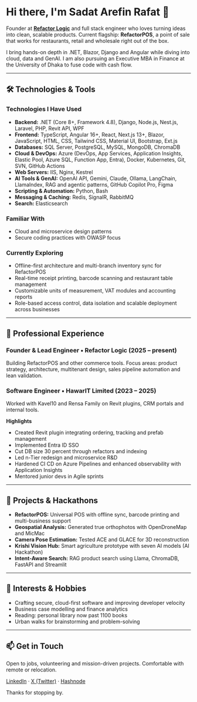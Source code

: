 # Hi there, I'm Sadat Arefin Rafat 👋  

Founder at **[Refactor Logic](https://www.refactorlogic.com/)** and full stack engineer who loves turning ideas into clean, scalable products. Current flagship: **RefactorPOS**, a point of sale that works for restaurants, retail and wholesale right out of the box.  

I bring hands-on depth in .NET, Blazor, Django and Angular while diving into cloud, data and GenAI. I am also pursuing an Executive MBA in Finance at the University of Dhaka to fuse code with cash flow.

---

## 🛠️ Technologies & Tools

### Technologies I Have Used  
- **Backend:** .NET (Core 8+, Framework 4.8), Django, Node.js, Nest.js, Laravel, PHP, Revit API, WPF  
- **Frontend:** TypeScript, Angular 16+, React, Next.js 13+, Blazor, JavaScript, HTML, CSS, Tailwind CSS, Material UI, Bootstrap, Ext.js  
- **Databases:** SQL Server, PostgreSQL, MySQL, MongoDB, ChromaDB  
- **Cloud & DevOps:** Azure (DevOps, App Services, Application Insights, Elastic Pool, Azure SQL, Function App, Entra), Docker, Kubernetes, Git, SVN, GitHub Actions  
- **Web Servers:** IIS, Nginx, Kestrel  
- **AI Tools & GenAI:** OpenAI API, Gemini, Claude, Ollama, LangChain, LlamaIndex, RAG and agentic patterns, GitHub Copilot Pro, Figma  
- **Scripting & Automation:** Python, Bash  
- **Messaging & Caching:** Redis, SignalR, RabbitMQ  
- **Search:** Elasticsearch  

### Familiar With  
- Cloud and microservice design patterns  
- Secure coding practices with OWASP focus  

### Currently Exploring  
- Offline-first architecture and multi-branch inventory sync for RefactorPOS  
- Real-time receipt printing, barcode scanning and restaurant table management  
- Customizable units of measurement, VAT modules and accounting reports  
- Role-based access control, data isolation and scalable deployment across businesses

---

## 💼 Professional Experience

### Founder & Lead Engineer • Refactor Logic (2025 – present)  
Building RefactorPOS and other commerce tools. Focus areas: product strategy, architecture, multitenant design, sales pipeline automation and lean validation.

### Software Engineer • HawarIT Limited (2023 – 2025)  
Worked with Kavel10 and Rensa Family on Revit plugins, CRM portals and internal tools.

**Highlights**  
- Created Revit plugin integrating ordering, tracking and prefab management  
- Implemented Entra ID SSO  
- Cut DB size 30 percent through refactors and indexing  
- Led n-Tier redesign and microservice R&D  
- Hardened CI CD on Azure Pipelines and enhanced observability with Application Insights  
- Mentored junior devs in Agile sprints  

---

## 🚀 Projects & Hackathons

- **RefactorPOS:** Universal POS with offline sync, barcode printing and multi-business support  
- **Geospatial Analysis:** Generated true orthophotos with OpenDroneMap and MicMac  
- **Camera Pose Estimation:** Tested ACE and GLACE for 3D reconstruction  
- **Krishi Vision Hub:** Smart agriculture prototype with seven AI models (AI Hackathon)  
- **Intent-Aware Search:** RAG product search using Llama, ChromaDB, FastAPI and Streamlit  

---

## 🌱 Interests & Hobbies  

- Crafting secure, cloud-first software and improving developer velocity  
- Business case modelling and finance analytics  
- Reading: personal library now past 1100 books  
- Urban walks for brainstorming and problem-solving  

---

## 📫 Get in Touch  

Open to jobs, volunteering and mission-driven projects. Comfortable with remote or relocation.  

[LinkedIn](https://www.linkedin.com/in/sadat-arefin-rafat/) · [X (Twitter)](https://x.com/SadatArefinDev) · [Hashnode](https://devrafat.hashnode.dev/)

Thanks for stopping by.
